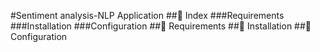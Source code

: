 #Sentiment analysis-NLP Application
##📌 Index
  ###Requirements
  ###Installation
  ###Configuration
##📌 Requirements
##📌 Installation
##📌 Configuration

